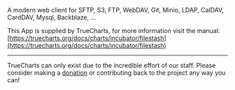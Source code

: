 A modern web client for SFTP, S3, FTP, WebDAV, Git, Minio, LDAP, CalDAV, CardDAV, Mysql, Backblaze, ...

This App is supplied by TrueCharts, for more information visit the manual: [https://truecharts.org/docs/charts/incubator/filestash](https://truecharts.org/docs/charts/incubator/filestash)

---

TrueCharts can only exist due to the incredible effort of our staff.
Please consider making a [donation](https://truecharts.org/docs/about/sponsor) or contributing back to the project any way you can!
